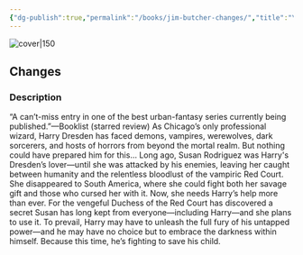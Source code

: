 ```yaml
---
{"dg-publish":true,"permalink":"/books/jim-butcher-changes/","title":"\"Changes\"","tags":["Fantasy"]}
---
```




![cover|150](http://books.google.com/books/content?id=yOxZHZ0sb5wC&printsec=frontcover&img=1&zoom=1&edge=curl&source=gbs_api)

## Changes

### Description

“A can’t-miss entry in one of the best urban-fantasy series currently being published.”—Booklist (starred review) As Chicago’s only professional wizard, Harry Dresden has faced demons, vampires, werewolves, dark sorcerers, and hosts of horrors from beyond the mortal realm. But nothing could have prepared him for this… Long ago, Susan Rodriguez was Harry's Dresden’s lover—until she was attacked by his enemies, leaving her caught between humanity and the relentless bloodlust of the vampiric Red Court. She disappeared to South America, where she could fight both her savage gift and those who cursed her with it. Now, she needs Harry’s help more than ever. For the vengeful Duchess of the Red Court has discovered a secret Susan has long kept from everyone—including Harry—and she plans to use it. To prevail, Harry may have to unleash the full fury of his untapped power—and he may have no choice but to embrace the darkness within himself. Because this time, he’s fighting to save his child.
```